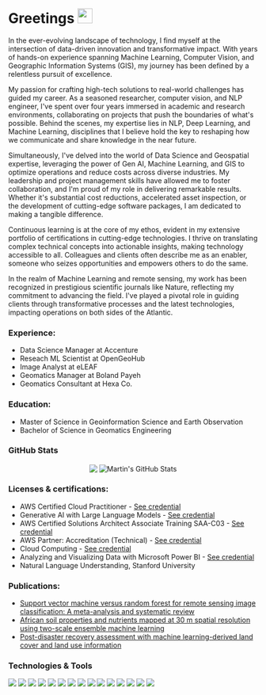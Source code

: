 # Greetings <img src="https://raw.githubusercontent.com/MartinHeinz/MartinHeinz/master/wave.gif" width="30px">

In the ever-evolving landscape of technology, I find myself at the intersection of data-driven innovation and transformative impact. With years of hands-on experience spanning Machine Learning, Computer Vision, and Geographic Information Systems (GIS), my journey has been defined by a relentless pursuit of excellence.

My passion for crafting high-tech solutions to real-world challenges has guided my career. As a seasoned researcher, computer vision, and NLP engineer, I've spent over four years immersed in academic and research environments, collaborating on projects that push the boundaries of what's possible. Behind the scenes, my expertise lies in NLP, Deep Learning, and Machine Learning, disciplines that I believe hold the key to reshaping how we communicate and share knowledge in the near future.

Simultaneously, I've delved into the world of Data Science and Geospatial expertise, leveraging the power of Gen AI, Machine Learning, and GIS to optimize operations and reduce costs across diverse industries. My leadership and project management skills have allowed me to foster collaboration, and I'm proud of my role in delivering remarkable results. Whether it's substantial cost reductions, accelerated asset inspection, or the development of cutting-edge software packages, I am dedicated to making a tangible difference.

Continuous learning is at the core of my ethos, evident in my extensive portfolio of certifications in cutting-edge technologies. I thrive on translating complex technical concepts into actionable insights, making technology accessible to all. Colleagues and clients often describe me as an enabler, someone who seizes opportunities and empowers others to do the same.

In the realm of Machine Learning and remote sensing, my work has been recognized in prestigious scientific journals like Nature, reflecting my commitment to advancing the field. I've played a pivotal role in guiding clients through transformative processes and the latest technologies, impacting operations on both sides of the Atlantic.



### Experience:

* Data Science Manager at Accenture 
* Reseach ML Scientist at OpenGeoHub
* Image Analyst at eLEAF
* Geomatics Manager at Boland Payeh
* Geomatics Consultant at Hexa Co.

### Education:
* Master of Science in Geoinformation Science and Earth Observation
* Bachelor of Science in Geomatics Engineering

### GitHub Stats

<p align="center"   >

  <img align="center" src="https://github-readme-stats.vercel.app/api/top-langs/?username=mohammadreza-sheykhmousa&hide=java,html,tex&title_color=ffffff&text_color=c9cacc&icon_color=2bbc8a&bg_color=1d1f21&langs_count=3" />

  <img align="center" src="https://github-readme-stats.vercel.app/api?username=mohammadreza-sheykhmousa&show_icons=true&line_height=27&count_private=true&title_color=ffffff&text_color=c9cacc&icon_color=2bbc8a&bg_color=1d1f21" alt="Martin's GitHub Stats" />

</p>     

### Licenses & certifications:

* AWS Certified Cloud Practitioner -  [See credential](https://www.credly.com/badges/8ba8e1ce-576f-4a2e-85c6-44bd1de22225?source=linked_in_profile)
* Generative AI with Large Language Models - [See credential](https://www.coursera.org/account/accomplishments/verify/EW9TFLB7YPEH)
* AWS Certified Solutions Architect Associate Training SAA-C03 - [See credential](https://www.udemy.com/certificate/UC-e538437e-dc3e-437c-afc3-bad2c32c540b) 
* AWS Partner: Accreditation (Technical) - [See credential](https://www.credly.com/badges/76a0b884-ff70-4193-852d-dd363c58b134?source=linked_in_profile) 
* Cloud Computing - [See credential](https://https://verify.acloud.guru/C1D5DC8EF163) 
* Analyzing and Visualizing Data with Microsoft Power BI - [See credential](https://www.coursera.org/account/accomplishments/verify/NZNMGPG2MRQE?utm_source=ln&utm_medium=certificate&utm_content=cert_image&utm_campaign=pdf_header_button&utm_product=project) 
* Natural Language Understanding, Stanford University 




### Publications:
* [Support vector machine versus random forest for remote sensing image classification: A meta-analysis and systematic review](https://ieeexplore.ieee.org/abstract/document/9206124/)
* [African soil properties and nutrients mapped at 30 m spatial resolution using two-scale ensemble machine learning](https://www.nature.com/articles/s41598-021-85639-y)
* [Post-disaster recovery assessment with machine learning-derived land cover and land use information](https://www.mdpi.com/2072-4292/11/10/1174)




### Technologies & Tools
![](https://img.shields.io/badge/<OS>-<Linux>-informational?style=flat&logo=<LOGO_NAME>&logoColor=white&color=2bbc8a)
![](https://img.shields.io/badge/<Code>-<Python>-informational?style=flat&logo=<LOGO_NAME>&logoColor=white&color=2bbc8a)
![](https://img.shields.io/badge/<Code>-<C++>-informational?style=flat&logo=<LOGO_NAME>&logoColor=white&color=2bbc8a)
![](https://img.shields.io/badge/<Code>-<JAVA>-informational?style=flat&logo=<LOGO_NAME>&logoColor=white&color=2bbc8a)
![](https://img.shields.io/badge/<Code>-<HTML>-informational?style=flat&logo=<LOGO_NAME>&logoColor=white&color=2bbc8a)
![](https://img.shields.io/badge/<Framework>-<Tensorflow>-informational?style=flat&logo=<LOGO_NAME>&logoColor=white&color=2bbc8a)
![](https://img.shields.io/badge/<Tools>-<Docker>-informational?style=flat&logo=<LOGO_NAME>&logoColor=white&color=2bbc8a)
![](https://img.shields.io/badge/<Tools>-<Kubernetes>-informational?style=flat&logo=<LOGO_NAME>&logoColor=white&color=2bbc8a)
![](https://img.shields.io/badge/<WorkloadManager>-<Slurm>-informational?style=flat&logo=<LOGO_NAME>&logoColor=white&color=2bbc8a)
![](https://img.shields.io/badge/<Library>-<OpenCV>-informational?style=flat&logo=<LOGO_NAME>&logoColor=white&color=2bbc8a)
![](https://img.shields.io/badge/<Library>-<HuggingFace>-informational?style=flat&logo=<LOGO_NAME>&logoColor=white&color=2bbc8a)
![](https://img.shields.io/badge/<Library>-<Matplotlib>-informational?style=flat&logo=<LOGO_NAME>&logoColor=white&color=2bbc8a)
![](https://img.shields.io/badge/<Library>-<scikit-learn>-informational?style=flat&logo=<LOGO_NAME>&logoColor=white&color=2bbc8a)
![](https://img.shields.io/badge/<Library>-<Pandas>-informational?style=flat&logo=<LOGO_NAME>&logoColor=white&color=2bbc8a)
![](https://img.shields.io/badge/<Library>-<SQLite>-informational?style=flat&logo=<LOGO_NAME>&logoColor=white&color=2bbc8a)



